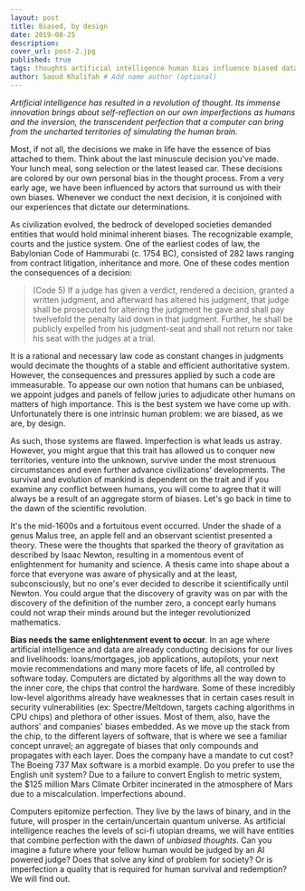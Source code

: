 ```yaml
---
layout: post
title: Biased, by design
date: 2019-08-25
description: 
cover_url: post-2.jpg
published: true
tags: thoughts artificial intelligence human bias influence biased data science
author: Saoud Khalifah # Add name author (optional)
---
```


*Artificial intelligence has resulted in a revolution of thought. Its immense innovation brings about self-reflection on our own imperfections as humans and the inversion, the transcendent perfection that a computer can bring from the uncharted territories of simulating the human brain.*

Most, if not all, the decisions we make in life have the essence of bias attached to them. Think about the last minuscule decision you've made. Your lunch meal, song selection or the latest leased car. These decisions are colored by our own personal bias in the thought process. From a very early age, we have been influenced by actors that surround us with their own biases. Whenever we conduct the next decision, it is conjoined with our experiences that dictate our determinations.

As civilization evolved, the bedrock of developed societies demanded entities that would hold minimal inherent biases. The recognizable example, courts and the justice system. One of the earliest codes of law, the Babylonian Code of Hammurabi (c. 1754 BC), consisted of 282 laws ranging from contract litigation, inheritance and more. One of these  codes mention the consequences of a decision: 
> (Code 5) If a judge has given a verdict, rendered a decision, granted a written judgment, and afterward has altered his judgment, that judge shall be prosecuted for altering the judgment he gave and shall pay twelvefold the penalty laid down in that judgment. Further, he shall be publicly expelled from his judgment-seat and shall not return nor take his seat with the judges at a trial.
 
 It is a rational and necessary law code as constant changes in judgments would decimate the thoughts of a stable and efficient authoritative system. However, the consequences and pressures applied by such a code are immeasurable. To appease our own notion that humans can be unbiased, we appoint judges and panels of fellow juries to adjudicate other humans on matters of high importance. This is the best system we have come up with. Unfortunately there is one intrinsic human problem: we are biased, as we are, by design. 

As such, those systems are flawed. Imperfection is what leads us astray. However, you might argue that this trait has allowed us to conquer new territories, venture into the unknown, survive under the most strenuous circumstances and even further advance civilizations’ developments. The survival and evolution of mankind is dependent on the trait and if you examine any conflict between humans, you will come to agree that it will always be a result of an aggregate storm of biases. Let's go back in time to the dawn of the scientific revolution.

It's the mid-1600s and a fortuitous event occurred. Under the shade of a genus Malus tree, an apple fell and an observant scientist presented a theory. These were the thoughts that sparked the theory of gravitation as described by Isaac Newton, resulting in a momentous event of enlightenment for humanity and science. A thesis came into shape about a force that everyone was aware of physically and at the least, subconsciously, but no one's ever decided to describe it scientifically until Newton. You could argue that the discovery of gravity was on par with the discovery of the definition of the number zero, a concept early humans could not wrap their minds around but the integer revolutionized mathematics. 

**Bias needs the same enlightenment event to occur**. In an age where artificial intelligence and data are already conducting decisions for our lives and livelihoods: loans/mortgages, job applications, autopilots, your next movie recommendations and many more facets of life, all controlled by software today. Computers are dictated by algorithms all the way down to the inner core, the chips that control the hardware. Some of these incredibly low-level algorithms already have weaknesses that in certain cases result in security vulnerabilities (ex: Spectre/Meltdown, targets caching algorithms in CPU chips) and plethora of other issues. Most of them, also, have the authors' and companies' biases embedded. As we move up the stack from the chip, to the different layers of software, that is where we see a familiar concept unravel; an aggregate of biases that only compounds and propagates with each layer. Does the company have a mandate to cut cost? The Boeing 737 Max software is a morbid example. Do you prefer to use the English unit system? Due to a failure to convert English to metric system, the $125 million Mars Climate Orbiter incinerated in the atmosphere of Mars due to a miscalculation. Imperfections abound.
 
Computers epitomize perfection. They live by the laws of binary, and in the future, will prosper in the certain/uncertain quantum universe. As artificial intelligence reaches the levels of sci-fi utopian dreams, we will have entities that combine perfection with the dawn of *unbiased thoughts*. Can you imagine a future where your fellow human would be judged by an AI powered judge? Does that solve any kind of problem for society? Or is imperfection a quality that is required for human survival and redemption? We will find out.
